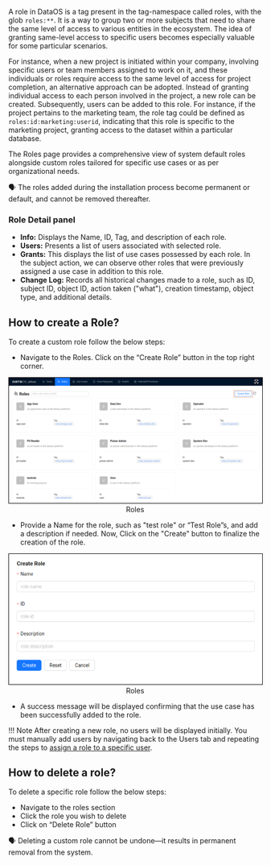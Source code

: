 
A role in DataOS is a tag present in the tag-namespace called roles, with the glob `roles:**`. It is a way to group two or more subjects that need to share the same level of access to various entities in the ecosystem. The idea of granting same-level access to specific users becomes especially valuable for some particular scenarios.

For instance, when a new project is initiated within your company, involving specific users or team members assigned to work on it, and these individuals or roles require access to the same level of access for project completion, an alternative approach can be adopted. Instead of granting individual access to each person involved in the project, a new role can be created. Subsequently, users can be added to this role. For instance, if the project pertains to the marketing team, the role tag could be defined as `roles:id:marketing:userid`, indicating that this role is specific to the marketing project, granting access to the dataset within a particular database.

The Roles page provides a comprehensive view of system default roles alongside custom roles tailored for specific use cases or as per organizational needs.

<aside class="callout">
🗣 The roles added during the installation process become permanent or default, and cannot be removed thereafter.
</aside>

### Role Detail panel

- **Info:** Displays the Name, ID, Tag, and description of each role.
- **Users:** Presents a list of users associated with selected role.
- **Grants:** This displays the list of use cases possessed by each role. In the subject action, we can observe other roles that were previously assigned a use case in addition to this role.
- **Change Log:** Records all historical changes made to a role, such as ID, subject ID, object ID, action taken ("what"), creation timestamp, object type, and additional details.

## How to create a Role?

To create a custom role follow the below steps:

- Navigate to the Roles. Click on the “Create Role” button in the top right corner.

<center>
  <div style="text-align: center;">
    <img src="/interfaces/bifrost/roles/roles.png" alt="Roles" style="width: 60rem; border: 1px solid black; width: 80% height: auto">
    <figcaption>Roles</figcaption>
  </div>
</center>


- Provide a Name for the role, such as "test role" or “Test Role”s, and add a description if needed. Now, Click on the "Create" button to finalize the creation of the role.

<center>
  <div style="text-align: center;">
    <img src="/interfaces/bifrost/roles/roles2.png" alt="Roles" style="width: 60rem; border: 1px solid black; width: 80% height: auto">
    <figcaption>Roles</figcaption>
  </div>
</center>

- A success message will be displayed confirming that the use case has been successfully added to the role.

!!! Note
    After creating a new role, no users will be displayed initially. You must manually add users by navigating back to the Users tab and repeating the steps to [assign a role to a specific user](/interface/bifrost/users/#how-to-add-a-user-to-a-role).


## How to delete a role?

To delete a specific role follow the below steps:

- Navigate to the roles section
- Click the role you wish to delete 
- Click on “Delete Role” button 

<aside class="callout">
🗣 Deleting a custom role cannot be undone—it results in permanent removal from the system.
</aside>